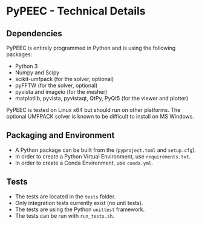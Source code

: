# PyPEEC - Technical Details

## Dependencies

PyPEEC is entirely programmed in Python and is using the following packages:
* Python 3
* Numpy and Scipy
* scikit-umfpack (for the solver, optional)
* pyFFTW (for the solver, optional)
* pyvista and imageio (for the mesher)
* matplotlib, pyvista, pyvistaqt, QtPy, PyQt5 (for the viewer and plotter)

PyPEEC is tested on Linux x64 but should run on other platforms.
The optional UMFPACK solver is known to be difficult to install on MS Windows.

## Packaging and Environment

* A Python package can be built from the (`pyproject.toml` and `setup.cfg`).
* In order to create a Python Virtual Environment, use `requirements.txt`.
* In order to create a Conda Environment, use `conda.yml`.

## Tests

* The tests are located in the `tests` folder.
* Only integration tests currently exist (no unit tests).
* The tests are using the Python `unittest` framework.
* The tests can be run with `run_tests.sh`. 
